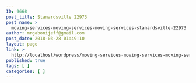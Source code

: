 ```yaml
---
ID: 9668
post_title: Stanardsville 22973
post_name: >
  moving-services-moving-services-moving-services-stanardsville-22973
author: mrgabonijeff@gmail.com
post_date: 2018-03-28 01:49:10
layout: page
link: >
  http://localhost/wordpress/moving-services-moving-services-moving-services-stanardsville-22973/
published: true
tags: [ ]
categories: [ ]
---
```

